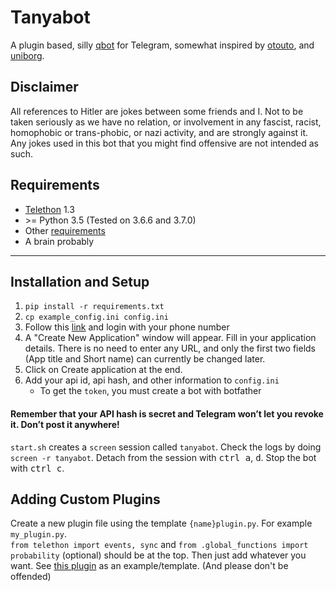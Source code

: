 # Tanyabot

A plugin based, silly [qbot] for Telegram, somewhat inspired by [otouto], and [uniborg].  

[qbot]: https://github.com/Qwerty-Space/qbot
[otouto]: https://github.com/topkecleon/otouto/
[uniborg]: https://github.com/udf/uniborg

## Disclaimer
All references to Hitler are jokes between some friends and I.  Not to be taken seriously as we have no relation, or involvement in any fascist, racist, homophobic or trans-phobic, or nazi activity, and are strongly against it.  Any jokes used in this bot that you might find offensive are not intended as such.

## Requirements
- [Telethon] 1.3
- \>= Python 3.5 (Tested on 3.6.6 and 3.7.0)
- Other [requirements](requirements.txt)
- A brain probably

[Telethon]: https://github.com/LonamiWebs/Telethon
[CurrencyConverter]: https://pypi.org/project/CurrencyConverter/

---

## Installation and Setup

1.  `pip install -r requirements.txt`
1.  `cp example_config.ini config.ini`
1.  Follow this [link][my telegram] and login with your phone number
1.  A "Create New Application" window will appear.  Fill in your application details.  There is no need to enter any URL, and only the first two fields (App title and Short name) can currently be changed later.
1.  Click on Create application at the end.  
1.  Add your api id, api hash, and other information to `config.ini`
    -  To get the `token`, you must create a bot with botfather

#### Remember that your API hash is secret and Telegram won’t let you revoke it.  Don’t post it anywhere!

[my telegram]: https://my.telegram.org/

`start.sh` creates a `screen` session called `tanyabot`.  Check the logs by doing `screen -r tanyabot`.  Detach from the session with <kbd>ctrl a</kbd>, <kbd>d</kbd>.  Stop the bot with <kbd>ctrl c</kbd>.


## Adding Custom Plugins

Create a new plugin file using the template `{name}plugin.py`.  For example `my_plugin.py`.  
`from telethon import events, sync` and `from .global_functions import probability` (optional) should be at the top.  Then just add whatever you want.  See [this plugin](plugins//assumption_plugin.py) as an example/template.  (And please don't be offended)
